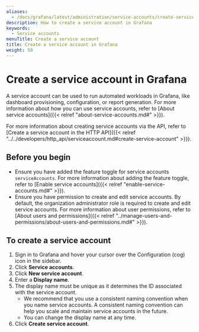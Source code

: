 ```yaml
---
aliases:
  - /docs/grafana/latest/administration/service-accounts/create-service-account/
description: How to create a service account in Grafana
keywords:
  - Service accounts
menuTitle: Create a service account
title: Create a service account in Grafana
weight: 50
---
```


# Create a service account in Grafana

A service account can be used to run automated workloads in Grafana, like dashboard provisioning, configuration, or report generation. For more information about how you can use service accounts, refer to [About service accounts]({{< relref "about-service-accounts.md#" >}}).

For more information about creating service accounts via the API, refer to [Create a service account in the HTTP API]({{< relref "../../developers/http_api/serviceaccount.md#create-service-account" >}}).

## Before you begin

- Ensure you have added the feature toggle for service accounts `serviceAccounts`. For more information about adding the feature toggle, refer to [Enable service accounts]({{< relref "enable-service-accounts.md#" >}}).
- Ensure you have permission to create and edit service accounts. By default, the organization administrator role is required to create and edit service accounts. For more information about user permissions, refer to [About users and permissions]({{< relref "../manage-users-and-permissions/about-users-and-permissions.md#" >}}).

## To create a service account

1. Sign in to Grafana and hover your cursor over the Configuration (cog) icon in the sidebar.
1. Click **Service accounts**.
1. Click **New service account**.
1. Enter a **Display name**.
1. The display name must be unique as it determines the ID associated with the service account.
   - We recommend that you use a consistent naming convention when you name service accounts. A consistent naming convention can help you scale and maintain service accounts in the future.
   - You can change the display name at any time.
1. Click **Create service account**.
